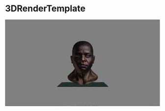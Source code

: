 # 3DRenderTemplate

![alt text](https://github.com/Dikoper/3DRenderTemplate/blob/master/prewiew.bmp "Preview")
